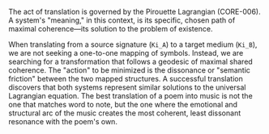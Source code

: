 The act of translation is governed by the Pirouette Lagrangian (CORE-006). A system's "meaning," in this context, is its specific, chosen path of maximal coherence—its solution to the problem of existence.

When translating from a source signature (`Ki_A`) to a target medium (`Ki_B`), we are not seeking a one-to-one mapping of symbols. Instead, we are searching for a transformation that follows a geodesic of maximal shared coherence. The "action" to be minimized is the dissonance or "semantic friction" between the two mapped structures. A successful translation discovers that both systems represent similar solutions to the universal Lagrangian equation. The best translation of a poem into music is not the one that matches word to note, but the one where the emotional and structural arc of the music creates the most coherent, least dissonant resonance with the poem's own.
